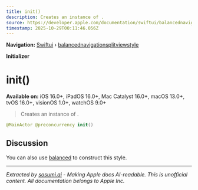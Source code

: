 ```yaml
---
title: init()
description: Creates an instance of .
source: https://developer.apple.com/documentation/swiftui/balancednavigationsplitviewstyle/init()
timestamp: 2025-10-29T00:11:46.056Z
---
```


**Navigation:** [Swiftui](/documentation/swiftui) › [balancednavigationsplitviewstyle](/documentation/swiftui/balancednavigationsplitviewstyle)

**Initializer**

# init()

**Available on:** iOS 16.0+, iPadOS 16.0+, Mac Catalyst 16.0+, macOS 13.0+, tvOS 16.0+, visionOS 1.0+, watchOS 9.0+

> Creates an instance of .

```swift
@MainActor @preconcurrency init()
```

## Discussion

You can also use [balanced](/documentation/swiftui/navigationsplitviewstyle/balanced) to construct this style.

---

*Extracted by [sosumi.ai](https://sosumi.ai) - Making Apple docs AI-readable.*
*This is unofficial content. All documentation belongs to Apple Inc.*

